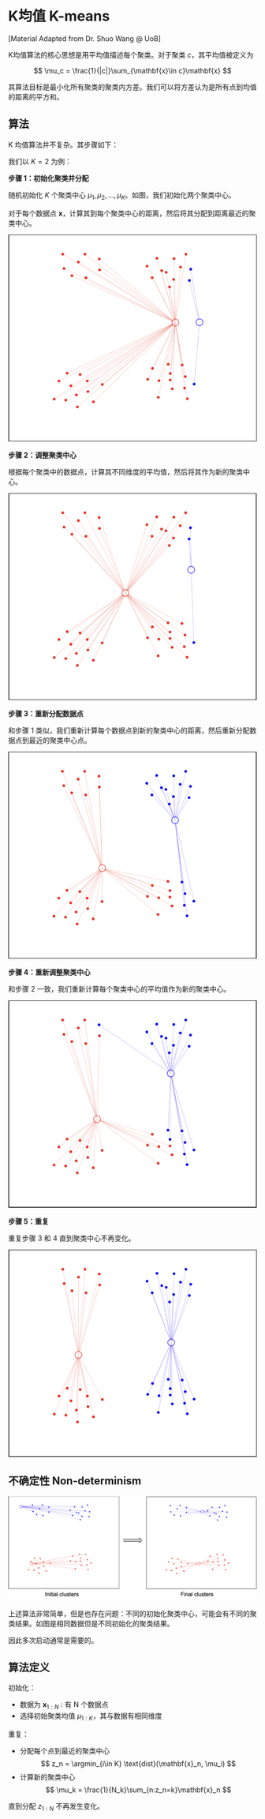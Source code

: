 # K均值 K-means

[Material Adapted from Dr. Shuo Wang @ UoB]

K均值算法的核心思想是用平均值描述每个聚类。对于聚类 $c$，其平均值被定义为

$$
\mu_c = \frac{1}{|c|}\sum_{\mathbf{x}\in c}\mathbf{x}
$$

其算法目标是最小化所有聚类的聚类内方差。我们可以将方差认为是所有点到均值的距离的平方和。

## 算法

K 均值算法并不复杂。其步骤如下：

我们以 $K=2$ 为例：

**步骤 1：初始化聚类并分配**

随机初始化 $K$ 个聚类中心 $\mu_1, \mu_2, ..., \mu_K$。如图，我们初始化两个聚类中心。

对于每个数据点 $\mathbf{x}$，计算其到每个聚类中心的距离，然后将其分配到距离最近的聚类中心。

![](./img/KM-1.png)

**步骤 2：调整聚类中心**

根据每个聚类中的数据点，计算其不同维度的平均值，然后将其作为新的聚类中心。

![](./img/KM-2.png)

**步骤 3：重新分配数据点**

和步骤 1 类似，我们重新计算每个数据点到新的聚类中心的距离，然后重新分配数据点到最近的聚类中心点。

![](./img/KM-3.png)

**步骤 4：重新调整聚类中心**

和步骤 2 一致，我们重新计算每个聚类中心的平均值作为新的聚类中心。

![](./img/KM-4.png)

**步骤 5：重复**

重复步骤 3 和 4 直到聚类中心不再变化。

![](./img/KM-5.png)

## 不确定性 Non-determinism

![](./img/KM-diff.png)

上述算法非常简单，但是也存在问题：不同的初始化聚类中心，可能会有不同的聚类结果。如图是相同数据但是不同初始化的聚类结果。

因此多次启动通常是需要的。

## 算法定义

初始化：  
- 数据为 $\mathbf{x}_{1:N}$ : 有 N 个数据点
- 选择初始聚类均值 $\mu_{1:K}$，其与数据有相同维度

重复：
- 分配每个点到最近的聚类中心
  $$
  z_n = \argmin_{i\in K} \text{dist}(\mathbf{x}_n, \mu_i)
  $$
- 计算新的聚类中心
  $$
  \mu_k = \frac{1}{N_k}\sum_{n:z_n=k}\mathbf{x}_n
  $$

直到分配 $z_{1:N}$ 不再发生变化。
